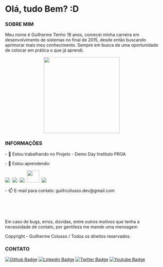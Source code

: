 # Olá, tudo Bem? :D

### SOBRE MIM

Meu nome é Guilherme Tenho 18 anos, comecei minha carreira em desenvolvimento de sistemas no final de 2015, desde então buscando aprimorar mais meu conhecimento. Sempre em busca de uma oportunidade de colocar em prática o que já aprendi.

<p align="center">
  <img width="250" height="250" src="https://i.imgur.com/i2mIvAg.png">
</p>


### INFORMAÇÕES


<p>- 🔭 Estou trabalhando no Projeto -  Demo Day Instituto PROA</p>

<p>- 🌱 Estou aprendendo:</p> <p align="left">
  <!-- HTML Icon -->
  <img src="https://github.com/Gelzieny/gelzieny/blob/main/imagens/html.png?raw=true">&nbsp;
  <!-- CSS Icon -->
  <img src="https://github.com/Gelzieny/gelzieny/blob/main/imagens/css.png?raw=true">&nbsp;
  <!-- JS Icon -->
  <img src="https://github.com/Gelzieny/gelzieny/blob/main/imagens/js.png?raw=true">&nbsp;
  <!-- React Icon -->
  <img height='40' src="https://github.com/Gelzieny/gelzieny/blob/main/imagens/python.png?raw=true">&nbsp;
  <!-- Git Icon -->
  <img src="https://github.com/Gelzieny/gelzieny/blob/main/imagens/git.png?raw=true">&nbsp;
  
</p>

<p>- 📫 E-mail para contato: guiihcolusso.dev@gmail.com</p>

<br><br><br>

Em caso de bugs, erros, dúvidas, entre outros motivos que tenha a necessidade de contato, por gentileza me mande uma mensagem 

Copyright - Guilherme Colusso / Todos os direitos reservados.



### CONTATO

[![Github Badge](https://img.shields.io/badge/-Github-000?style=flat-square&logo=Github&logoColor=white&link=https://github.com/guiihcolusso)](https://github.com/guiihcolusso)
[![Linkedin Badge](https://img.shields.io/badge/-LinkedIn-blue?style=flat-square&logo=Linkedin&logoColor=white&link=https://www.linkedin.com/in/guiihpcolusso/)](https://www.linkedin.com/in/guiihpcolusso/)
[![Twitter Badge](https://img.shields.io/badge/-Twitter-1ca0f1?style=flat-square&labelColor=1ca0f1&logo=twitter&logoColor=white&link=https://twitter.com/guiihcolusso)](https://twitter.com/guiihcolusso)
[![Youtube Badge](https://img.shields.io/badge/-YouTube-ff0000?style=flat-square&labelColor=ff0000&logo=youtube&logoColor=white&link=https://www.youtube.com/c/MasTeer404)](https://www.youtube.com/c/MasTeer404)
